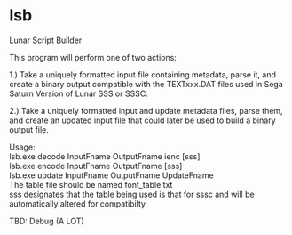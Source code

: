 # lsb
Lunar Script Builder

This program will perform one of two actions:

1.) Take a uniquely formatted input file containing metadata, parse it, and create a binary output compatible with the TEXTxxx.DAT files used in Sega Saturn Version of Lunar SSS or SSSC.

2.) Take a uniquely formatted input and update metadata files, parse them, and create an updated input file that could later be used to build a binary output file.

Usage:  
   lsb.exe decode InputFname OutputFname ienc [sss]                    
   lsb.exe encode InputFname OutputFname [sss]                         
   lsb.exe update InputFname OutputFname UpdateFname                   
The table file should be named font_table.txt  
sss designates that the table being used is that for sssc and will be automatically altered for compatibilty  


TBD:  Debug (A LOT)  
  
     
